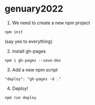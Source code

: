# genuary2022

1. We need to create a new npm project
```
npm init
```

(say yes to everything)

2. Install gh-pages

```
npm i gh-pages --save-dev
```

3. Add a new npm script
```
"deploy": "gh-pages -d ."
```

4. Deploy!
```
npm run deploy
```